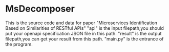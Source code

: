 # MsDecomposer
This is the source code and data for paper "Microservices Identification Based on Similarities of RESTful APIs"
"api" is the input filepath,you should put your openapi specification JSON file in this path.
"result" is the output filepath,you can get your result from this path.
"main.py" is the entrance of the program.

